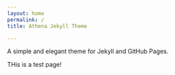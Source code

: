```yaml
---
layout: home
permalink: /
title: Athena Jekyll Theme

---
```

A simple and elegant theme for Jekyll and GitHub Pages.


THis is a test page! 

